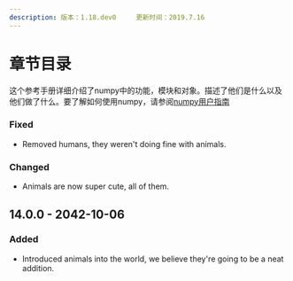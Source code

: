 ```yaml
---
description: 版本：1.18.dev0     更新时间：2019.7.16
---
```


# 章节目录

这个参考手册详细介绍了numpy中的功能，模块和对象。描述了他们是什么以及他们做了什么。要了解如何使用numpy，请参阅[numpy用户指南](https://www.numpy.org/devdocs/user/index.html#user)

### Fixed

* Removed humans, they weren't doing fine with animals.

### Changed

* Animals are now super cute, all of them.

## 14.0.0 - 2042-10-06

### Added

* Introduced animals into the world, we believe they're going to be a neat addition.




